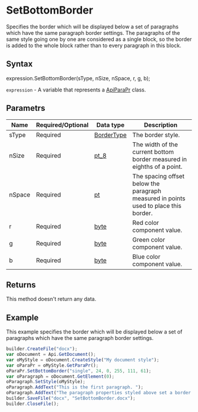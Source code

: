 # SetBottomBorder

Specifies the border which will be displayed below a set of paragraphs which have the same paragraph border settings.
The paragraphs of the same style going one by one are considered as a single block, so the border is added to the whole block rather than to every paragraph in this block.

## Syntax

expression.SetBottomBorder(sType, nSize, nSpace, r, g, b);

`expression` - A variable that represents a [ApiParaPr](../ApiParaPr.md) class.

## Parametrs

| **Name** | **Required/Optional** | **Data type** | **Description** |
| ------------- | ------------- | ------------- | ------------- |
| sType | Required | [BorderType](../../../Enumerations/BorderType.md) | The border style. |
| nSize | Required | [pt_8](../../../Enumerations/pt_8.md) | The width of the current bottom border measured in eighths of a point. |
| nSpace | Required | [pt](../../../Enumerations/pt.md) | The spacing offset below the paragraph measured in points used to place this border. |
| r | Required | [byte](../../../Enumerations/byte.md) | Red color component value. |
| g | Required | [byte](../../../Enumerations/byte.md) | Green color component value. |
| b | Required | [byte](../../../Enumerations/byte.md) | Blue color component value. |

## Returns

This method doesn't return any data.

## Example

This example specifies the border which will be displayed below a set of paragraphs which have the same paragraph border settings.

```javascript
builder.CreateFile("docx");
var oDocument = Api.GetDocument();
var oMyStyle = oDocument.CreateStyle("My document style");
var oParaPr = oMyStyle.GetParaPr();
oParaPr.SetBottomBorder("single", 24, 0, 255, 111, 61);
var oParagraph = oDocument.GetElement(0);
oParagraph.SetStyle(oMyStyle);
oParagraph.AddText("This is the first paragraph. ");
oParagraph.AddText("The paragraph properties styled above set a border below it.");
builder.SaveFile("docx", "SetBottomBorder.docx");
builder.CloseFile();
```